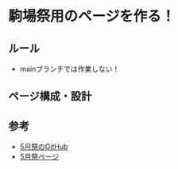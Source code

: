 # 駒場祭用のページを作る！

## ルール
- mainブランチでは作業しない！

## ページ構成・設計


## 参考
- [5月祭のGitHub](https://github.com/ut-engineering-society/may-fes)
- [5月祭ページ](https://ut-engineering-society.github.io/may-fes/)

